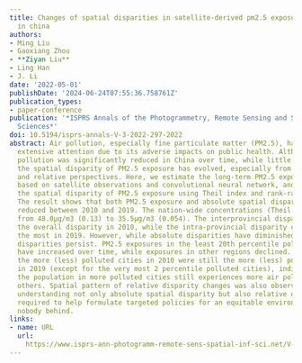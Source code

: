 ```yaml
---
title: Changes of spatial disparities in satellite-derived pm2.5 exposures over 2010–2019
  in china
authors:
- Ming Liu
- Gaoxiang Zhou
- **Ziyan Liu**
- Ling Han
- J. Li
date: '2022-05-01'
publishDate: '2024-06-24T07:55:36.758761Z'
publication_types:
- paper-conference
publication: '*ISPRS Annals of the Photogrammetry, Remote Sensing and Spatial Information
  Sciences*'
doi: 10.5194/isprs-annals-V-3-2022-297-2022
abstract: Air pollution, especially fine particulate matter (PM2.5), has attracted
  extensive attention due to its adverse impacts on public health. Although PM2.5
  pollution was significantly reduced in China over time, while little is known how
  the spatial disparity of PM2.5 exposure has evolved, especially from both absolute
  and relative perspectives. Here, we estimate the long-term PM2.5 exposures in China
  based on satellite observations and convolutional neural network, and characterize
  the spatial disparity of PM2.5 exposure using Theil index and rank-rank relationship.
  The result shows that both PM2.5 exposure and absolute spatial disparity were substantially
  reduced between 2010 and 2019. The nation-wide concentrations (Theil index) declined
  from 48.0μg/m3 (0.13) to 35.5μg/m3 (0.054). The interprovincial disparities dominate
  the overall disparity in 2010, while the intra-provincial disparity contributed
  the most in 2019. However, while absolute disparities have diminished, relative
  disparities persist. PM2.5 exposures in the least 20th percentile polluted cities
  have increased over time, while exposures in other regions declined. On average,
  the more (less) polluted cities in 2010 were still the more (less) polluted cities
  in 2019 (except for the very most 2 percentile polluted cities), indicating that
  the population in more polluted cities still experiences more air pollution than
  others. Spatial pattern of relative disparity changes was also observed. Overall,
  understanding not only absolute spatial disparity but also relative disparity is
  required to help formulate targeted policies for an equitable environment, leaving
  nobody behind.
links:
- name: URL
  url: 
    https://www.isprs-ann-photogramm-remote-sens-spatial-inf-sci.net/V-3-2022/297/2022/
---
```

